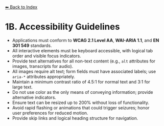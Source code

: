 [⬅ Back to Index](./index.md)

# 1B. Accessibility Guidelines

- Applications must conform to **WCAG 2.1 Level AA**, **WAI-ARIA 1.1**, and **EN 301 549** standards.
- All interactive elements must be keyboard accessible, with logical tab order and visible focus indicators.
- Provide text alternatives for all non-text content (e.g., `alt` attributes for images, transcripts for audio).
- All images require alt text; form fields must have associated labels; use `aria-*` attributes appropriately.
- Maintain a minimum contrast ratio of 4.5:1 for normal text and 3:1 for large text.
- Do not use color as the only means of conveying information; provide alternative indicators.
- Ensure text can be resized up to 200% without loss of functionality.
- Avoid rapid flashing or animations that could trigger seizures; honor user preferences for reduced motion.
- Provide skip links and logical heading structure for navigation. 